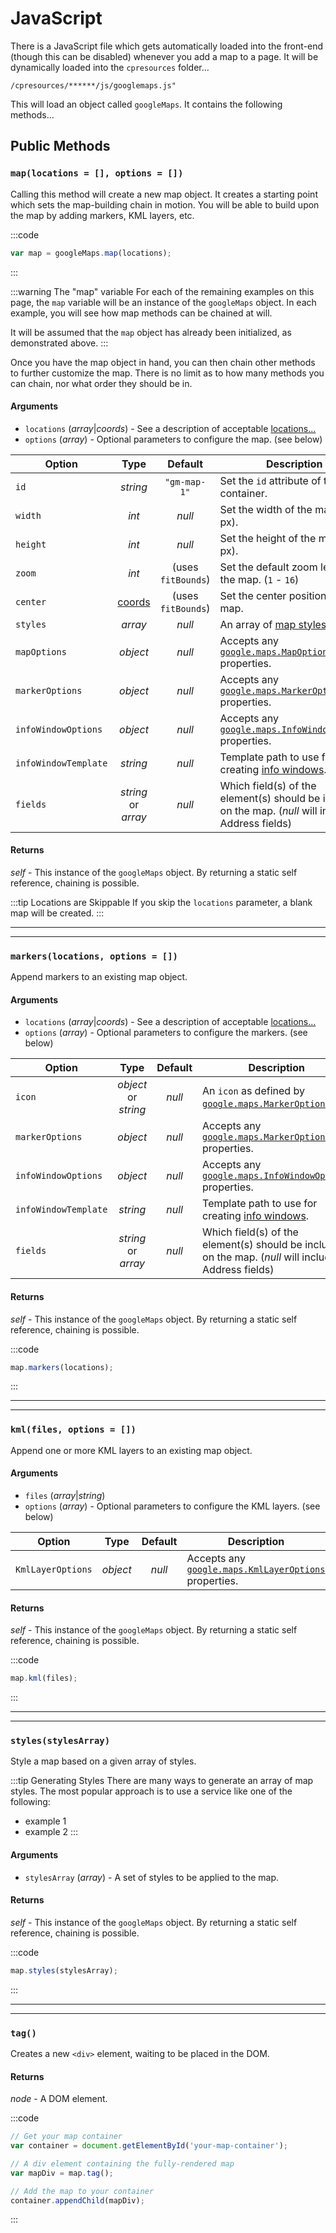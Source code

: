 # JavaScript

There is a JavaScript file which gets automatically loaded into the front-end (though this can be disabled) whenever you add a map to a page. It will be dynamically loaded into the `cpresources` folder...

```
/cpresources/******/js/googlemaps.js"
```

This will load an object called `googleMaps`. It contains the following methods...

## Public Methods

### `map(locations = [], options = [])`

Calling this method will create a new map object. It creates a starting point which sets the map-building chain in motion. You will be able to build upon the map by adding markers, KML layers, etc.

:::code
```js
var map = googleMaps.map(locations);
```
:::

:::warning The "map" variable
For each of the remaining examples on this page, the `map` variable will be an instance of the `googleMaps` object. In each example, you will see how map methods can be chained at will.

It will be assumed that the `map` object has already been initialized, as demonstrated above.
:::

Once you have the map object in hand, you can then chain other methods to further customize the map. There is no limit as to how many methods you can chain, nor what order they should be in.

#### Arguments

 - `locations` (_array_|_coords_) - See a description of acceptable [locations...](/maps/locations/)
 - `options` (_array_) - Optional parameters to configure the map. (see below)

| Option               | Type                | Default            | Description |
|----------------------|:-------------------:|:------------------:|-------------|
| `id`                 | _string_            | <span style="white-space:nowrap">`"gm-map-1"`</span> | Set the `id` attribute of the map container. |
| `width`              | _int_               | _null_             | Set the width of the map (in px). |
| `height`             | _int_               | _null_             | Set the height of the map (in px). |
| `zoom`               | _int_               | (uses `fitBounds`) | Set the default zoom level of the map. <span style="white-space:nowrap">(`1` - `16`)</span> |
| `center`             | [coords](/models/coordinates/) | (uses `fitBounds`) | Set the center position of the map. |
| `styles`             | _array_             | _null_             | An array of [map styles](/guides/styling-a-map/). |
| `mapOptions`         | _object_            | _null_             | Accepts any [`google.maps.MapOptions`](https://developers.google.com/maps/documentation/javascript/reference/map#MapOptions) properties. |
| `markerOptions`      | _object_            | _null_             | Accepts any [`google.maps.MarkerOptions`](https://developers.google.com/maps/documentation/javascript/reference/marker#MarkerOptions) properties. |
| `infoWindowOptions`  | _object_            | _null_             | Accepts any [`google.maps.InfoWindowOptions`](https://developers.google.com/maps/documentation/javascript/reference/info-window#InfoWindowOptions) properties. |
| `infoWindowTemplate` | _string_            | _null_             | Template path to use for creating [info windows](/maps/info-windows/). |
| `fields`             | _string_ or _array_ | _null_             | Which field(s) of the element(s) should be included on the map. (_null_ will include all Address fields) |

#### Returns

_self_ - This instance of the `googleMaps` object. By returning a static self reference, chaining is possible.

:::tip Locations are Skippable
If you skip the `locations` parameter, a blank map will be created.
:::

---
---

### `markers(locations, options = [])`

Append markers to an existing map object.

#### Arguments

 - `locations` (_array_|_coords_) - See a description of acceptable [locations...](/maps/locations/)
 - `options` (_array_) - Optional parameters to configure the markers. (see below)
 
| Option               | Type                 | Default | Description |
|----------------------|:--------------------:|:-------:|-------------|
| `icon`               | _object_ or _string_ | _null_  | An `icon` as defined by [`google.maps.MarkerOptions`](https://developers.google.com/maps/documentation/javascript/reference/marker#MarkerOptions.icon). |
| `markerOptions`      | _object_             | _null_  | Accepts any [`google.maps.MarkerOptions`](https://developers.google.com/maps/documentation/javascript/reference/marker#MarkerOptions) properties. |
| `infoWindowOptions`  | _object_             | _null_  | Accepts any [`google.maps.InfoWindowOptions`](https://developers.google.com/maps/documentation/javascript/reference/info-window#InfoWindowOptions) properties. |
| `infoWindowTemplate` | _string_             | _null_  | Template path to use for creating [info windows](/maps/info-windows/). |
| `fields`             | _string_ or _array_  | _null_  | Which field(s) of the element(s) should be included on the map. (_null_ will include all Address fields) |

#### Returns

_self_ - This instance of the `googleMaps` object. By returning a static self reference, chaining is possible.

:::code
```js
map.markers(locations);
```
:::

---
---

### `kml(files, options = [])`

Append one or more KML layers to an existing map object.

#### Arguments

 - `files` (_array_|_string_)
 - `options` (_array_) - Optional parameters to configure the KML layers. (see below)
 
| Option             | Type     | Default | Description |
|--------------------|:--------:|:-------:|-------------|
| `KmlLayerOptions`  | _object_ | _null_  | Accepts any [`google.maps.KmlLayerOptions`](https://developers.google.com/maps/documentation/javascript/reference/kml#KmlLayerOptions) properties. |

#### Returns

_self_ - This instance of the `googleMaps` object. By returning a static self reference, chaining is possible.

:::code
```js
map.kml(files);
```
:::

---
---

### `styles(stylesArray)`

Style a map based on a given array of styles.

:::tip Generating Styles
There are many ways to generate an array of map styles. The most popular approach is to use a service like one of the following:

 - example 1
 - example 2
:::

#### Arguments

 - `stylesArray` (_array_) - A set of styles to be applied to the map.

#### Returns

_self_ - This instance of the `googleMaps` object. By returning a static self reference, chaining is possible.

:::code
```js
map.styles(stylesArray);
```
:::

---
---

### `tag()`

Creates a new `<div>` element, waiting to be placed in the DOM.

#### Returns

_node_ - A DOM element.

:::code
```js
// Get your map container
var container = document.getElementById('your-map-container');

// A div element containing the fully-rendered map
var mapDiv = map.tag();

// Add the map to your container
container.appendChild(mapDiv);
```
:::
